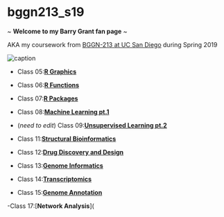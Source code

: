 # bggn213_s19

*~* **Welcome to my Barry Grant fan page** *~*

AKA my coursework from [BGGN-213 at UC San Diego](https://bioboot.github.io/bggn213_S19/) during Spring 2019

![caption](https://www.google.com/search?q=thumbs+up+meme&tbm=isch&tbs=rimg:CfFHUus83UBCIjgd8UZPElotMASBBiSkRxLYN-FT8rIOyMbLT739LVYtufVPgMdM_1R63_1BFPsaKf86VmGl98TfzcuSoSCR3xRk8SWi0wEabsjzrUKNOlKhIJBIEGJKRHEtgRX_1kpt6rz8MAqEgk34VPysg7IxhGb5uFPw7i1fyoSCctPvf0tVi25EcwZ20_1JZ76JKhIJ9U-Ax0z9HrcRVP6zl9-Poq8qEgn8EU-xop_1zpRHlYLeSQqju2SoSCWYaX3xN_1Ny5ER08MVkHKO0L&tbo=u&sa=X&ved=2ahUKEwiCr9yC6N_iAhXlGjQIHTILC1sQ9C96BAgBEBs&biw=1136&bih=562&dpr=1.25#imgrc=8UdS6zzdQELeMM:)


- Class 05:[**R Graphics**](https://github.com/tianii/bggn213_s19/blob/master/class05/Day05.md)

- Class 06:[**R Functions**](https://github.com/tianii/bggn213_s19/blob/master/Class06/Class_6_.md)

- Class 07:[**R Packages**](https://github.com/tianii/bggn213_s19/blob/master/Day07/Day07_Worksheet.md)

- Class 08:[**Machine Learning pt.1**](https://github.com/tianii/bggn213_s19/blob/master/Day08/Day08.md)

- (*need to edit*) Class 09:[**Unsupervised Learning pt.2**](https://github.com/tianii/bggn213_s19/blob/master/Day09/Day09.md)

- Class 11:[**Structural Bioinformatics**](https://github.com/tianii/bggn213_s19/blob/master/Day11/Day11.md)

- Class 12:[**Drug Discovery and Design**](https://github.com/tianii/bggn213_s19/blob/master/Day12/Day12.md)

- Class 13:[**Genome Informatics**](https://github.com/tianii/bggn213_s19/blob/master/Day13/Day13.md)

- Class 14:[**Transcriptomics**](https://github.com/tianii/bggn213_s19/blob/master/Day14.1/Day14.1.md)

- Class 15:[**Genome Annotation**](https://github.com/tianii/bggn213_s19/blob/master/Day15/Day15.md)

-Class 17:[**Network Analysis**](

